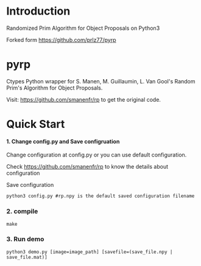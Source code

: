 # Introduction

Randomized Prim Algorithm for Object Proposals on Python3

Forked form https://github.com/prlz77/pyrp

# pyrp
Ctypes Python wrapper for S. Manen, M. Guillaumin, L. Van Gool's Random Prim's Algorithm for Object Proposals.

Visit: https://github.com/smanenfr/rp to get the original code.

# Quick Start

#### 1. Change config.py and Save configruation
Change configuration at config.py or you can use default configuration.

Check https://github.com/smanenfr/rp to know the details about configuration

Save configuration
```
python3 config.py #rp.npy is the default saved configuration filename
```
### 2. compile
```
make
```
### 3. Run demo
```
python3 demo.py [image=image_path] [savefile=(save_file.npy | save_file.mat)]
```
